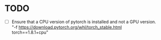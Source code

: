 # TODO

- [ ] Ensure that a CPU version of pytorch is installed and not a GPU version.
      "-f https://download.pytorch.org/whl/torch_stable.html torch==1.8.1+cpu"
